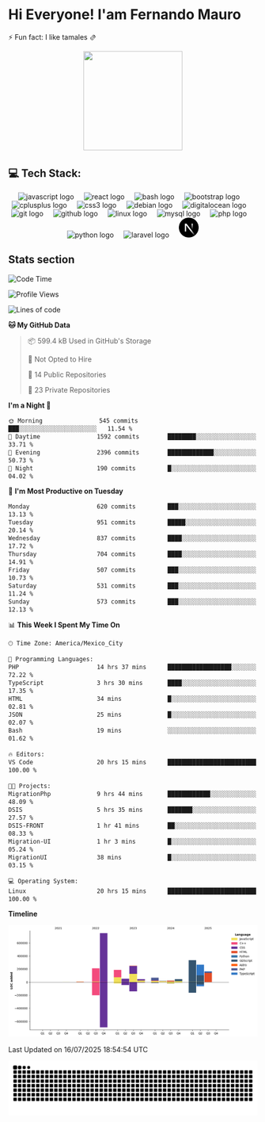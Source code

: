 <h1>Hi Everyone! I'am Fernando Mauro </h1>
<p>⚡ Fun fact: I like tamales 🫔</p>

<div align="center">
  <img height="200" width="200" src="https://c.tenor.com/D9bWSaEUuwoAAAAC/tenor.gif"  />
</div>

## 💻 Tech Stack:
<div align="center">
  <img src="https://cdn.jsdelivr.net/gh/devicons/devicon/icons/javascript/javascript-original.svg" height="40" width="40" alt="javascript logo"  />
  <img width="12" />
  <img src="https://cdn.jsdelivr.net/gh/devicons/devicon/icons/react/react-original.svg" height="40" width="40" alt="react logo"  />
  <img width="12" />
  <img src="https://cdn.jsdelivr.net/gh/devicons/devicon/icons/bash/bash-original.svg" height="40" width="40" alt="bash logo"  />
  <img width="12" />
  <img src="https://cdn.jsdelivr.net/gh/devicons/devicon/icons/bootstrap/bootstrap-original.svg" height="40" width="40" alt="bootstrap logo"  />
  <img width="12" />
  <img src="https://cdn.jsdelivr.net/gh/devicons/devicon/icons/cplusplus/cplusplus-original.svg" height="40" width="40" alt="cplusplus logo"  />
  <img width="12" />
  <img src="https://cdn.jsdelivr.net/gh/devicons/devicon/icons/css3/css3-original.svg" height="40" width="40" alt="css3 logo"  />
  <img width="12" />
  <img src="https://cdn.jsdelivr.net/gh/devicons/devicon/icons/debian/debian-original.svg" height="40" width="40" alt="debian logo"  />
  <img width="12" />
  <img src="https://cdn.jsdelivr.net/gh/devicons/devicon/icons/digitalocean/digitalocean-original.svg" height="40" width="40" alt="digitalocean logo"  />
  <img width="12" />
  <img src="https://cdn.jsdelivr.net/gh/devicons/devicon/icons/git/git-original.svg" height="40" width="40" alt="git logo"  />
  <img width="12" />
  <img src="https://cdn.jsdelivr.net/gh/devicons/devicon/icons/github/github-original.svg" height="40" width="40" alt="github logo"  />
  <img width="12" />
  <img src="https://cdn.jsdelivr.net/gh/devicons/devicon/icons/linux/linux-original.svg" height="40" width="40" alt="linux logo"  />
  <img width="12" />
  <img src="https://cdn.jsdelivr.net/gh/devicons/devicon/icons/mysql/mysql-original.svg" height="40" width="40" alt="mysql logo"  />
  <img width="12" />
  <img src="https://cdn.jsdelivr.net/gh/devicons/devicon/icons/php/php-original.svg" height="40" width="40" alt="php logo"  />
  <img width="12" />
  <img src="https://cdn.jsdelivr.net/gh/devicons/devicon/icons/python/python-original.svg" height="40" width="40" alt="python logo"  />
  <img width="12" />
  <img src="https://upload.wikimedia.org/wikipedia/commons/thumb/9/9a/Laravel.svg/50px-Laravel.svg.png" height="40" width="40" alt="laravel logo"  />
  <img width="12" />
  <img src="https://raw.githubusercontent.com/devicons/devicon/ca28c779441053191ff11710fe24a9e6c23690d6/icons/nextjs/nextjs-original.svg" height="40" width="40" alt="Next js logo"  />
</div>

## Stats section
<!--START_SECTION:waka-->
![Code Time](http://img.shields.io/badge/Code%20Time-1%2C405%20hrs%2023%20mins-blue)

![Profile Views](http://img.shields.io/badge/Profile%20Views-0-blue)

![Lines of code](https://img.shields.io/badge/From%20Hello%20World%20I%27ve%20Written-2.4%20million%20lines%20of%20code-blue)

**🐱 My GitHub Data** 

> 📦 599.4 kB Used in GitHub's Storage 
 > 
> 🚫 Not Opted to Hire
 > 
> 📜 14 Public Repositories 
 > 
> 🔑 23 Private Repositories 
 > 
**I'm a Night 🦉** 

```text
🌞 Morning                545 commits         ███░░░░░░░░░░░░░░░░░░░░░░   11.54 % 
🌆 Daytime                1592 commits        ████████░░░░░░░░░░░░░░░░░   33.71 % 
🌃 Evening                2396 commits        █████████████░░░░░░░░░░░░   50.73 % 
🌙 Night                  190 commits         █░░░░░░░░░░░░░░░░░░░░░░░░   04.02 % 
```
📅 **I'm Most Productive on Tuesday** 

```text
Monday                   620 commits         ███░░░░░░░░░░░░░░░░░░░░░░   13.13 % 
Tuesday                  951 commits         █████░░░░░░░░░░░░░░░░░░░░   20.14 % 
Wednesday                837 commits         ████░░░░░░░░░░░░░░░░░░░░░   17.72 % 
Thursday                 704 commits         ████░░░░░░░░░░░░░░░░░░░░░   14.91 % 
Friday                   507 commits         ███░░░░░░░░░░░░░░░░░░░░░░   10.73 % 
Saturday                 531 commits         ███░░░░░░░░░░░░░░░░░░░░░░   11.24 % 
Sunday                   573 commits         ███░░░░░░░░░░░░░░░░░░░░░░   12.13 % 
```


📊 **This Week I Spent My Time On** 

```text
🕑︎ Time Zone: America/Mexico_City

💬 Programming Languages: 
PHP                      14 hrs 37 mins      ██████████████████░░░░░░░   72.22 % 
TypeScript               3 hrs 30 mins       ████░░░░░░░░░░░░░░░░░░░░░   17.35 % 
HTML                     34 mins             █░░░░░░░░░░░░░░░░░░░░░░░░   02.81 % 
JSON                     25 mins             █░░░░░░░░░░░░░░░░░░░░░░░░   02.07 % 
Bash                     19 mins             ░░░░░░░░░░░░░░░░░░░░░░░░░   01.62 % 

🔥 Editors: 
VS Code                  20 hrs 15 mins      █████████████████████████   100.00 % 

🐱‍💻 Projects: 
MigrationPhp             9 hrs 44 mins       ████████████░░░░░░░░░░░░░   48.09 % 
DSIS                     5 hrs 35 mins       ███████░░░░░░░░░░░░░░░░░░   27.57 % 
DSIS-FRONT               1 hr 41 mins        ██░░░░░░░░░░░░░░░░░░░░░░░   08.33 % 
Migration-UI             1 hr 3 mins         █░░░░░░░░░░░░░░░░░░░░░░░░   05.24 % 
MigrationUI              38 mins             █░░░░░░░░░░░░░░░░░░░░░░░░   03.15 % 

💻 Operating System: 
Linux                    20 hrs 15 mins      █████████████████████████   100.00 % 
```

**Timeline**

![Lines of Code chart](https://raw.githubusercontent.com/Fernando-Mauro/Fernando-Mauro/master/assets/bar_graph.png)


 Last Updated on 16/07/2025 18:54:54 UTC
<!--END_SECTION:waka-->

<img src="https://raw.githubusercontent.com/fernando-mauro/fernando-mauro/output/snake.svg" alt="Snake animation" />
